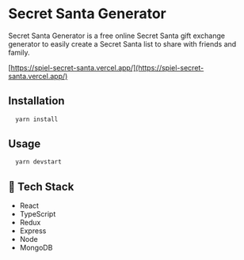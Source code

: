 # Secret Santa Generator

Secret Santa Generator is a free online Secret Santa gift exchange generator to easily create a Secret Santa list to share
with friends and family.

[https://spiel-secret-santa.vercel.app/](https://spiel-secret-santa.vercel.app/)

## Installation

```bash
  yarn install
```

## Usage

```bash
  yarn devstart
```

## 🧰 Tech Stack

-   React
-   TypeScript
-   Redux
-   Express
-   Node
-   MongoDB
